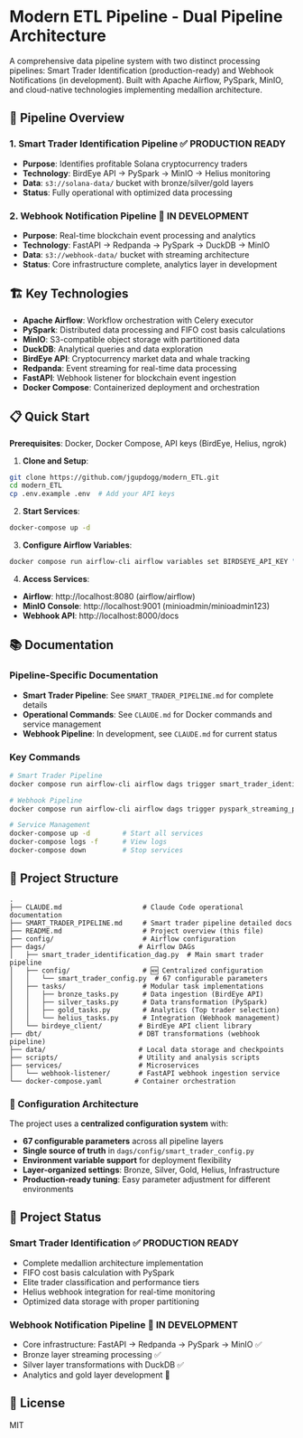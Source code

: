 # Modern ETL Pipeline - Dual Pipeline Architecture

A comprehensive data pipeline system with two distinct processing pipelines: Smart Trader Identification (production-ready) and Webhook Notifications (in development). Built with Apache Airflow, PySpark, MinIO, and cloud-native technologies implementing medallion architecture.

## 🚀 Pipeline Overview

### 1. Smart Trader Identification Pipeline ✅ **PRODUCTION READY**
- **Purpose**: Identifies profitable Solana cryptocurrency traders
- **Technology**: BirdEye API → PySpark → MinIO → Helius monitoring
- **Data**: `s3://solana-data/` bucket with bronze/silver/gold layers
- **Status**: Fully operational with optimized data processing

### 2. Webhook Notification Pipeline 🚧 **IN DEVELOPMENT**  
- **Purpose**: Real-time blockchain event processing and analytics
- **Technology**: FastAPI → Redpanda → PySpark → DuckDB → MinIO
- **Data**: `s3://webhook-data/` bucket with streaming architecture
- **Status**: Core infrastructure complete, analytics layer in development

## 🏗️ Key Technologies

- **Apache Airflow**: Workflow orchestration with Celery executor
- **PySpark**: Distributed data processing and FIFO cost basis calculations
- **MinIO**: S3-compatible object storage with partitioned data
- **DuckDB**: Analytical queries and data exploration  
- **BirdEye API**: Cryptocurrency market data and whale tracking
- **Redpanda**: Event streaming for real-time data processing
- **FastAPI**: Webhook listener for blockchain event ingestion
- **Docker Compose**: Containerized deployment and orchestration

## 📋 Quick Start

**Prerequisites**: Docker, Docker Compose, API keys (BirdEye, Helius, ngrok)

1. **Clone and Setup**:
```bash
git clone https://github.com/jgupdogg/modern_ETL.git
cd modern_ETL
cp .env.example .env  # Add your API keys
```

2. **Start Services**:
```bash
docker-compose up -d
```

3. **Configure Airflow Variables**:
```bash
docker compose run airflow-cli airflow variables set BIRDSEYE_API_KEY "your_api_key"
```

4. **Access Services**:
- **Airflow**: http://localhost:8080 (airflow/airflow)
- **MinIO Console**: http://localhost:9001 (minioadmin/minioadmin123)
- **Webhook API**: http://localhost:8000/docs

## 📚 Documentation

### Pipeline-Specific Documentation
- **Smart Trader Pipeline**: See `SMART_TRADER_PIPELINE.md` for complete details
- **Operational Commands**: See `CLAUDE.md` for Docker commands and service management
- **Webhook Pipeline**: In development, see `CLAUDE.md` for current status

### Key Commands
```bash
# Smart Trader Pipeline
docker compose run airflow-cli airflow dags trigger smart_trader_identification

# Webhook Pipeline  
docker compose run airflow-cli airflow dags trigger pyspark_streaming_pipeline

# Service Management
docker-compose up -d        # Start all services
docker-compose logs -f      # View logs
docker-compose down         # Stop services
```

## 📁 Project Structure

```
.
├── CLAUDE.md                    # Claude Code operational documentation
├── SMART_TRADER_PIPELINE.md     # Smart trader pipeline detailed docs
├── README.md                    # Project overview (this file)
├── config/                      # Airflow configuration
├── dags/                       # Airflow DAGs
│   ├── smart_trader_identification_dag.py  # Main smart trader pipeline
│   ├── config/                  # 🆕 Centralized configuration
│   │   └── smart_trader_config.py  # 67 configurable parameters
│   ├── tasks/                   # Modular task implementations
│   │   ├── bronze_tasks.py      # Data ingestion (BirdEye API)
│   │   ├── silver_tasks.py      # Data transformation (PySpark)
│   │   ├── gold_tasks.py        # Analytics (Top trader selection)
│   │   └── helius_tasks.py      # Integration (Webhook management)
│   └── birdeye_client/         # BirdEye API client library
├── dbt/                        # DBT transformations (webhook pipeline)
├── data/                       # Local data storage and checkpoints
├── scripts/                    # Utility and analysis scripts
├── services/                   # Microservices
│   └── webhook-listener/       # FastAPI webhook ingestion service
└── docker-compose.yaml        # Container orchestration
```

### 🔧 Configuration Architecture

The project uses a **centralized configuration system** with:
- **67 configurable parameters** across all pipeline layers
- **Single source of truth** in `dags/config/smart_trader_config.py`
- **Environment variable support** for deployment flexibility
- **Layer-organized settings**: Bronze, Silver, Gold, Helius, Infrastructure
- **Production-ready tuning**: Easy parameter adjustment for different environments

## 🚧 Project Status

### Smart Trader Identification ✅ **PRODUCTION READY**
- Complete medallion architecture implementation
- FIFO cost basis calculation with PySpark
- Elite trader classification and performance tiers  
- Helius webhook integration for real-time monitoring
- Optimized data storage with proper partitioning

### Webhook Notification Pipeline 🚧 **IN DEVELOPMENT**
- Core infrastructure: FastAPI → Redpanda → PySpark → MinIO ✅
- Bronze layer streaming processing ✅
- Silver layer transformations with DuckDB ✅  
- Analytics and gold layer development 🚧

## 📝 License

MIT